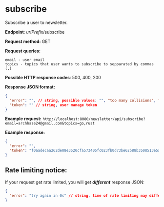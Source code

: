 # subscribe

Subscribe a user to newsletter.

**Endpoint**: *urlPrefix*/subscribe

**Request method:** GET

**Request queries:**
```
email - user email
topics - topics that user wants to subscribe to sepparated by commas (,)
```

**Possible HTTP response codes**: 500, 400, 200

**Response JSON format:**
```json
{
  "error": "", // string, possible values: "", "too many collisions", "no topics chosen", "email is empty", "user already exists", "there is no such topic: %topicname%", "bad email", "database error"
  "token": "" // string, user manage token
}
```

**Example request:**
`http://localhost:8080/newsletter/api/subscribe?email=archhaze24@gmail.com&topics=go,rust`

**Example response:**
```json
{
  "error": "",
  "token": "f0aadecaa262de08e3520cfa573405fc023fb0d73be62b88b3508513e5a59b3ff66b9c74e856044cf1cee87a3b8229e955d7a64b4f37944857a3a82c765317b0"
}
```

## Rate limiting notice:
If your request get rate limited, you will get ***different*** response JSON:
```json
{
  "error": "try again in 0s" // string, time of rate limiting may differ
}
```